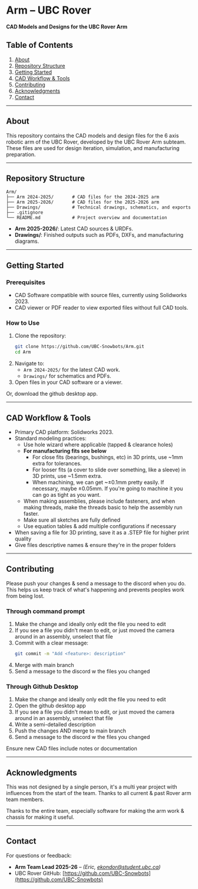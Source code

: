# Arm – UBC Rover 

**CAD Models and Designs for the UBC Rover Arm**

## Table of Contents
1. [About](#about)  
2. [Repository Structure](#repository-structure)  
3. [Getting Started](#getting-started)  
4. [CAD Workflow & Tools](#cad-workflow--tools)  
5. [Contributing](#contributing)  
7. [Acknowledgments](#acknowledgments)  
8. [Contact](#contact)

---

## About
This repository contains the CAD models and design files for the 6 axis robotic arm of the UBC Rover, developed by the UBC Rover Arm subteam. These files are used for design iteration, simulation, and manufacturing preparation.

---

## Repository Structure
```
Arm/
├── Arm 2024-2025/       # CAD files for the 2024-2025 arm
├── Arm 2025-2026/       # CAD files for the 2025-2026 arm
├── Drawings/            # Technical drawings, schematics, and exports
├── .gitignore
└── README.md            # Project overview and documentation
```

- **Arm 2025-2026/**: Latest CAD sources & URDFs.
- **Drawings/**: Finished outputs such as PDFs, DXFs, and manufacturing diagrams.

---

## Getting Started

### Prerequisites
- CAD Software compatible with source files, currently using Solidworks 2023.
- CAD viewer or PDF reader to view exported files without full CAD tools.

### How to Use
1. Clone the repository:
   ```bash
   git clone https://github.com/UBC-Snowbots/Arm.git
   cd Arm
   ```
2. Navigate to:
   - `Arm 2024-2025/` for the latest CAD work.
   - `Drawings/` for schematics and PDFs.
3. Open files in your CAD software or a viewer.
   
Or, download the github desktop app.


---

## CAD Workflow & Tools
- Primary CAD platform: Solidworks 2023.
- Standard modeling practices:
    - Use hole wizard where applicable (tapped & clearance holes)
    - **For manufacturing fits see below**
      - For close fits (bearings, bushings, etc) in 3D prints, use ~1mm extra for tolerances.
      - For looser fits (a cover to slide over something, like a sleeve) in 3D prints, use ~1.5mm extra.
      - When machining, we can get ~±0.1mm pretty easily. If necessary, maybe ±0.05mm. If you're going to machine it you can go as tight as you want.
    - When making assemblies, please include fasteners, and when making threads, make the threads basic to help the assembly run faster.
    - Make sure all sketches are fully defined
    - Use equation tables & add multiple configurations if necessary
- When saving a file for 3D printing, save it as a .STEP file for higher print quality
- Give files descriptive names & ensure they're in the proper folders
---

## Contributing
Please push your changes & send a message to the discord when you do. This helps us keep track of what's happening and prevents peoples work from being lost. 
### Through command prompt
1. Make the change and ideally only edit the file you need to edit
2. If you see a file you didn't mean to edit, or just moved the camera around in an assembly, unselect that file
3. Commit with a clear message:
   ```bash
   git commit -m "Add <feature>: description"
   ```
4. Merge with main branch
5. Send a message to the discord w the files you changed

### Through Github Desktop
1. Make the change and ideally only edit the file you need to edit
2. Open the github desktop app 
3. If you see a file you didn't mean to edit, or just moved the camera around in an assembly, unselect that file
4. Write a semi-detailed description
5. Push the changes AND merge to main branch
6. Send a message to the discord w the files you changed

Ensure new CAD files include notes or documentation

---

## Acknowledgments
This was not designed by a single person, it's a multi year project with influences from the start of the team. Thanks to all current & past Rover arm team members.

Thanks to the entire team, especially software for making the arm work & chassis for making it useful. 

---

## Contact
For questions or feedback:
- **Arm Team Lead 2025-26** – *(Eric, ekondor@student.ubc.ca)*
- UBC Rover GitHub: [https://github.com/UBC-Snowbots](https://github.com/UBC-Snowbots)
